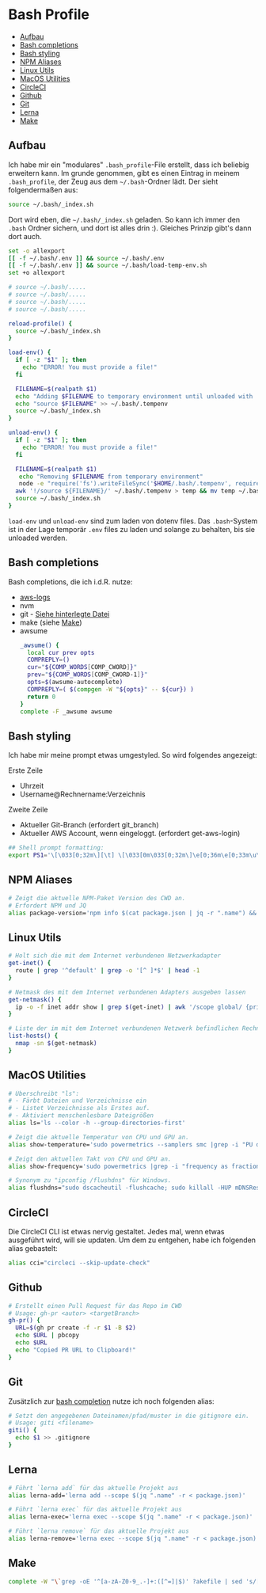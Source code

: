 # Bash Profile

- [Aufbau](#aufbau)
- [Bash completions](#bash-completions)
- [Bash styling](#bash-styling)
- [NPM Aliases](#npm-aliases)
- [Linux Utils](#linux-utils)
- [MacOS Utilities](#macos-utilities)
- [CircleCI](#circleci)
- [Github](#github)
- [Git](#git)
- [Lerna](#lerna)
- [Make](#make)

## Aufbau

Ich habe mir ein "modulares" `.bash_profile`-File erstellt, dass ich beliebig erweitern kann. Im grunde genommen, gibt es einen Eintrag in meinem `.bash_profile`, der Zeug aus dem `~/.bash`-Ordner lädt. Der sieht folgendermaßen aus:

```sh
source ~/.bash/_index.sh
```

Dort wird eben, die `~/.bash/_index.sh` geladen. So kann ich immer den `.bash` Ordner sichern, und dort ist alles drin :). Gleiches Prinzip gibt's dann dort auch.

```sh
set -o allexport
[[ -f ~/.bash/.env ]] && source ~/.bash/.env
[[ -f ~/.bash/.env ]] && source ~/.bash/load-temp-env.sh
set +o allexport

# source ~/.bash/.....
# source ~/.bash/.....
# source ~/.bash/.....
# source ~/.bash/.....

reload-profile() {
  source ~/.bash/_index.sh
}

load-env() {
  if [ -z "$1" ]; then
    echo "ERROR! You must provide a file!"
  fi

  FILENAME=$(realpath $1)
  echo "Adding $FILENAME to temporary environment until unloaded with 'unload-env [filename]'"
  echo "source $FILENAME" >> ~/.bash/.tempenv
  source ~/.bash/_index.sh
}

unload-env() {
  if [ -z "$1" ]; then
    echo "ERROR! You must provide a file!"
  fi

  FILENAME=$(realpath $1)
   echo "Removing $FILENAME from temporary environment"
   node -e "require('fs').writeFileSync('$HOME/.bash/.tempenv', require('fs').readFileSync('$HOME/.bash/.tempenv').toString().replace(new RegExp('\n?source $FILENAME'.replace('/', '\\/')), ''));"
  awk '!/source ${FILENAME}/' ~/.bash/.tempenv > temp && mv temp ~/.bash/.tempenv
  source ~/.bash/_index.sh
}
```

`load-env` und `unload-env` sind zum laden von dotenv files. Das `.bash`-System ist in der Lage temporär `.env` files zu laden und solange zu behalten, bis sie unloaded werden.

## Bash completions

Bash completions, die ich i.d.R. nutze:

- [aws-logs](https://gist.github.com/rce/746ded6cdd0308ff8f5f5512b7b0be4b)
- nvm
- git - [Siehe hinterlegte Datei](./.git-completion.bash)
- make (siehe [Make](#make))
- awsume
  ```sh
  _awsume() {
    local cur prev opts
    COMPREPLY=()
    cur="${COMP_WORDS[COMP_CWORD]}"
    prev="${COMP_WORDS[COMP_CWORD-1]}"
    opts=$(awsume-autocomplete)
    COMPREPLY=( $(compgen -W "${opts}" -- ${cur}) )
    return 0
  }
  complete -F _awsume awsume
  ```

## Bash styling

Ich habe mir meine prompt etwas umgestyled. So wird folgendes angezeigt:

Erste Zeile
- Uhrzeit
- Username@Rechnername:Verzeichnis

Zweite Zeile
- Aktueller Git-Branch (erfordert git_branch)
- Aktueller AWS Account, wenn eingeloggt. (erfordert get-aws-login)

```sh
## Shell prompt formatting:
export PS1='\[\033[0;32m\][\t] \[\033[0m\033[0;32m\]\e[0;36m\e[0;33m\u\[\033[0;36m\]\[\033[0m\]@\[\033[0;36m\]\h\[\033[0m\]:\w\[\033[0;32m\] #\n\[\033[0;32m\]└─\[\033[0m\033[0;32m\] \$\[\033[0m\033[0;32m\] $(git_branch || echo "(no branch info)") / $(get-aws-login) ▶\[\033[0m\] '
```

## NPM Aliases

```sh
# Zeigt die aktuelle NPM-Paket Version des CWD an.
# Erfordert NPM und JQ
alias package-version='npm info $(cat package.json | jq -r ".name") && echo "Local version "+$(cat package.json | jq -r ".version") '
```

## Linux Utils

```sh
# Holt sich die mit dem Internet verbundenen Netzwerkadapter
get-inet() {
  route | grep '^default' | grep -o '[^ ]*$' | head -1
}

# Netmask des mit dem Internet verbundenen Adapters ausgeben lassen
get-netmask() {
  ip -o -f inet addr show | grep $(get-inet) | awk '/scope global/ {print $4}'
}

# Liste der im mit dem Internet verbundenen Netzwerk befindlichen Rechner auflisten
list-hosts() {
  nmap -sn $(get-netmask)
}
```

## MacOS Utilities

```sh
# Überschreibt "ls":
# - Färbt Dateien und Verzeichnisse ein
# - Listet Verzeichnisse als Erstes auf.
# - Aktiviert menschenlesbare Dateigrößen
alias ls='ls --color -h --group-directories-first'

# Zeigt die aktuelle Temperatur von CPU und GPU an.
alias show-temperature='sudo powermetrics --samplers smc |grep -i "PU die temperature"'

# Zeigt den aktuellen Takt von CPU und GPU an.
alias show-frequency='sudo powermetrics |grep -i "frequency as fraction"'

# Synonym zu "ipconfig /flushdns" für Windows.
alias flushdns="sudo dscacheutil -flushcache; sudo killall -HUP mDNSResponder"
```

## CircleCI

Die CircleCI CLI ist etwas nervig gestaltet. Jedes mal, wenn etwas ausgeführt wird, will sie updaten. Um dem zu entgehen, habe ich folgenden alias gebastelt:

```sh
alias cci="circleci --skip-update-check"
```


## Github

```sh
# Erstellt einen Pull Request für das Repo im CWD
# Usage: gh-pr <autor> <targetBranch>
gh-pr() {
  URL=$(gh pr create -f -r $1 -B $2)
  echo $URL | pbcopy
  echo $URL
  echo "Copied PR URL to Clipboard!"
}
```

## Git

Zusätzlich zur [bash completion](./.git-completion.bash) nutze ich noch folgenden alias:

```sh
# Setzt den angegebenen Dateinamen/pfad/muster in die gitignore ein.
# Usage: giti <filename>
giti() {
  echo $1 >> .gitignore
}
```

## Lerna

```sh
# Führt `lerna add` für das aktuelle Projekt aus
alias lerna-add='lerna add --scope $(jq ".name" -r < package.json)'

# Führt `lerna exec` für das aktuelle Projekt aus
alias lerna-exec='lerna exec --scope $(jq ".name" -r < package.json)'

# Führt `lerna remove` für das aktuelle Projekt aus
alias lerna-remove='lerna exec --scope $(jq ".name" -r < package.json) -- yarn remove '
```

## Make

```sh
complete -W "\`grep -oE '^[a-zA-Z0-9_.-]+:([^=]|$)' ?akefile | sed 's/[^a-zA-Z0-9_.-]*$//'\`" make
```

